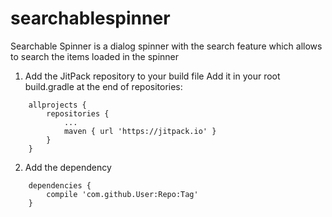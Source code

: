 # searchablespinner
Searchable Spinner is a dialog spinner with the search feature which allows to search the items loaded in the spinner

1. Add the JitPack repository to your build file
Add it in your root build.gradle at the end of repositories:
```
	allprojects {
		repositories {
			...
			maven { url 'https://jitpack.io' }
		}
	}
  ```
  
2. Add the dependency
```
	dependencies {
		compile 'com.github.User:Repo:Tag'
	}
```
